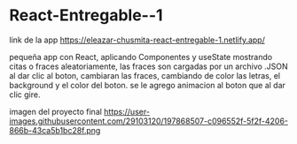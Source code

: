 # React-Entregable--1

link de la app https://eleazar-chusmita-react-entregable-1.netlify.app/

pequeña app con React, aplicando Componentes y useState mostrando citas o fraces aleatoriamente, las fraces son cargadas por un archivo .JSON
al dar clic al boton, cambiaran las fraces, cambiando de color las letras, el background y el color del boton.
se le agrego animacion al boton que al dar clic gire.

imagen del proyecto final
https://user-images.githubusercontent.com/29103120/197868507-c096552f-5f2f-4206-866b-43ca5b1bc28f.png
